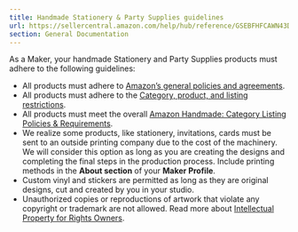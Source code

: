```yaml
---
title: Handmade Stationery & Party Supplies guidelines
url: https://sellercentral.amazon.com/help/hub/reference/GSEBFHFCAWN43DUH
section: General Documentation
---
```


As a Maker, your handmade Stationery and Party Supplies products must adhere
to the following guidelines:

  * All products must adhere to [Amazon’s general policies and agreements](/gp/help/G521).
  * All products must adhere to the [Category, product, and listing restrictions](/gp/help/G200301050).
  * All products must meet the overall [Amazon Handmade: Category Listing Policies & Requirements](/gp/help/GNGMMFQ5FPLJFBJP).
  * We realize some products, like stationery, invitations, cards must be sent to an outside printing company due to the cost of the machinery. We will consider this option as long as you are creating the designs and completing the final steps in the production process. Include printing methods in the **About section** of your **Maker Profile**.
  * Custom vinyl and stickers are permitted as long as they are original designs, cut and created by you in your studio.
  * Unauthorized copies or reproductions of artwork that violate any copyright or trademark are not allowed. Read more about [Intellectual Property for Rights Owners](/gp/help/GU5SQCEKADDAQRLZ).

